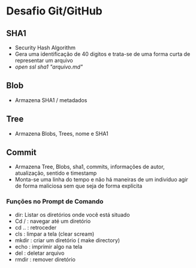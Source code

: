 # **Desafio Git/GitHub**
## SHA1
- Security Hash Algorithm
- Gera uma identificação de 40 digitos e trata-se de uma forma curta de representar um arquivo
- _open ssl sha1 "arquivo.md"_ 

## Blob
- Armazena SHA1 / metadados
## Tree 
- Armazena Blobs, Trees, nome e SHA1
## Commit
- Armazena Tree, Blobs, sha1, commits, informações de autor, atualização, sentido e timestamp
- Monta-se uma linha do tempo e não há maneiras de um indivíduo agir de forma maliciosa sem que seja de forma explícita

### **Funções no Prompt de Comando**
- dir: Listar os diretórios onde você está situado
- Cd / : navegar até um diretório
- cd .. : retroceder
- cls : limpar a tela (clear scream)
- mkdir : criar um diretório ( make directory)
- echo : imprimir algo na tela
- del : deletar arquivo
- rmdir : remover diretório

